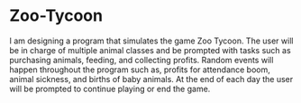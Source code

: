 # Zoo-Tycoon
I am designing a program that simulates the game Zoo Tycoon. The user will be in
charge of multiple animal classes and be prompted with tasks such as purchasing animals,
feeding, and collecting profits. Random events will happen throughout the program such as,
profits for attendance boom, animal sickness, and births of baby animals. At the end of each
day the user will be prompted to continue playing or end the game.
